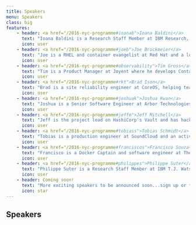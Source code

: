 ```yaml
---
title: Speakers
menu: Speakers
class: big
features:
    - header: <a href="/2016-nyc-programme#ioanab">Ioana Baldini</a>
      text: "Ioana Baldini is a Research Staff Member at IBM Research, currently working on serverless computing infrastructure."
      icon: user
    - header: <a href="/2016-nyc-programme#joeb">Joe Brockmeier</a>
      text: "Joe is a RHEL and container evangelist at Red Hat and a long-time participant in open source projects."
      icon: user
    - header: <a href="/2016-nyc-programme#observability">Tim Gross</a>
      text: "Tim is a Product Manager at Joyent where he develops ContainerPilot and application blueprints for the Autopilot Pattern."
      icon: user
    - header: <a href="/2016-nyc-programme#rkt">Brad Ison</a>
      text: "Brad is a site reliability engineer at CoreOS, helping teams deploy their web applications with Kubernetes and Quay."
      icon: user
    - header: <a href="/2016-nyc-programme#joshuak">Joshua Kwan</a>
      text: "Joshua is a Senior Software Engineer at Arbor Technologies  passionate about helping engineers get more done with less effort."
      icon: user
    - header: <a href="/2016-nyc-programme#jeffm">Jeff Mitchell</a>
      text: "Jeff is the project lead on HashiCorp's Vault and has hacked on dozens of open-source projects."
      icon: user
    - header: <a href="/2016-nyc-programme#tobiass">Tobias Schmidt</a>
      text: "Tobias is a production engineer at SoundCloud and an active contributor to the Prometheus and Kubernetes ecosystems."
      icon: user
    - header: <a href="/2016-nyc-programme#franciscos">Francisco Souza</a>
      text: "Francisco is a Docker Captain and software engineer at The New York Times."
      icon: user
    - header: <a href="/2016-nyc-programme#philippes">Philippe Suter</a>
      text: "Philippe Suter is a Research Staff Member at IBM T.J. Watson, working on OpenWhisk."
      icon: user
    - header: Coming soon!
      text: "More exciting speakers to be announced soon...sign up or follow @DynInfraDays for details."
      icon: star
---
```


## Speakers